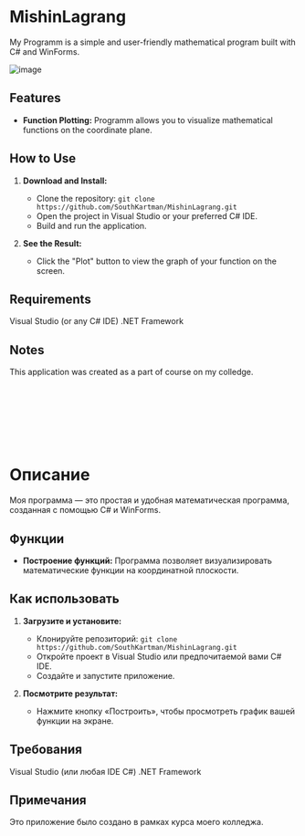 # MishinLagrang

My Programm is a simple and user-friendly mathematical program built with C# and WinForms.

![image](https://github.com/SouthKartman/MishinLagrang/assets/93534577/4d95fc79-daef-4e65-984b-a0d9e668982b)

## Features

- **Function Plotting:** Programm allows you to visualize mathematical functions on the coordinate plane.

## How to Use

1. **Download and Install:**
   - Clone the repository: `git clone https://github.com/SouthKartman/MishinLagrang.git`
   - Open the project in Visual Studio or your preferred C# IDE.
   - Build and run the application.


2. **See the Result:**
   - Click the "Plot" button to view the graph of your function on the screen.

## Requirements
Visual Studio (or any C# IDE)
.NET Framework


## Notes
This application was created as a part of course on my colledge.

<br><br><br><br><br><br>

# Описание

Моя программа — это простая и удобная математическая программа, созданная с помощью C# и WinForms.


## Функции

- **Построение функций:** Программа позволяет визуализировать математические функции на координатной плоскости.

## Как использовать

1. **Загрузите и установите:**
    - Клонируйте репозиторий: `git clone https://github.com/SouthKartman/MishinLagrang.git`
    - Откройте проект в Visual Studio или предпочитаемой вами C# IDE.
    - Создайте и запустите приложение.


2. **Посмотрите результат:**
    - Нажмите кнопку «Построить», чтобы просмотреть график вашей функции на экране.

## Требования
Visual Studio (или любая IDE C#)
.NET Framework


## Примечания
Это приложение было создано в рамках курса моего колледжа.
